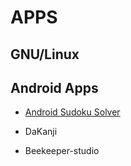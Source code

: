 # APPS
## GNU/Linux

## Android Apps
- [Android Sudoku Solver](https://github.com/hypertensiune/Android-Sudoku-Solver-OCR)


- DaKanji
- Beekeeper-studio
